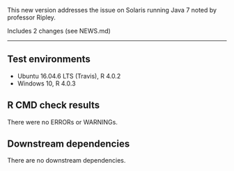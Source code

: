 This new version addresses the issue on Solaris running Java 7 noted by professor Ripley. 

Includes 2 changes (see NEWS.md)

---

## Test environments
* Ubuntu 16.04.6 LTS (Travis), R 4.0.2
* Windows 10, R 4.0.3

## R CMD check results

There were no ERRORs or WARNINGs. 

## Downstream dependencies

There are no downstream dependencies.